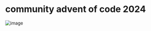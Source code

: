 # community advent of code 2024

![image](https://github.com/user-attachments/assets/3226f7be-1a0f-4a72-9bda-3b0b73459bbc)
